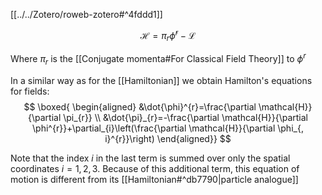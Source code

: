 [[../../Zotero/roweb-zotero#^4fddd1]]

$$
\mathcal{H}=\pi_{r} \dot{\phi}^{r}-\mathcal{L}
$$

Where $\pi_{r}$ is the [[Conjugate momenta#For Classical Field Theory]] to $\phi^r$

In a similar way as for the [[Hamiltonian]] we obtain Hamilton's equations for fields:
$$
\boxed{
\begin{aligned}
&\dot{\phi}^{r}=\frac{\partial \mathcal{H}}{\partial \pi_{r}} \\
&\dot{\pi}_{r}=-\frac{\partial \mathcal{H}}{\partial \phi^{r}}+\partial_{i}\left(\frac{\partial \mathcal{H}}{\partial \phi_{, i}^{r}}\right)
\end{aligned}}
$$

Note that the index $i$ in the last term is summed over only the spatial coordinates $i = 1, 2, 3$. Because of this additional term, this equation of motion is different from its [[Hamiltonian#^db7790|particle analogue]]